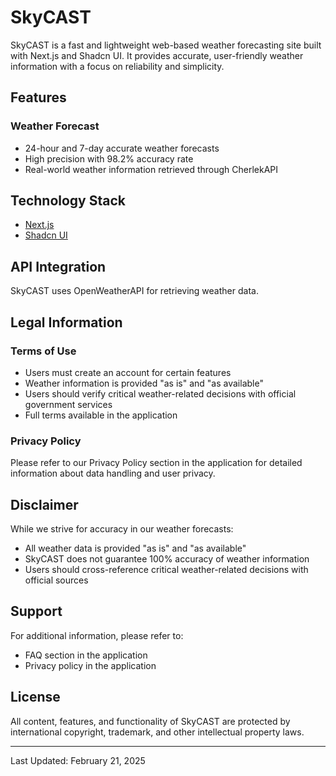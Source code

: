 # SkyCAST

SkyCAST is a fast and lightweight web-based weather forecasting site built with Next.js and Shadcn UI. It provides accurate, user-friendly weather information with a focus on reliability and simplicity.

## Features

### Weather Forecast
- 24-hour and 7-day accurate weather forecasts
- High precision with 98.2% accuracy rate
- Real-world weather information retrieved through CherlekAPI

## Technology Stack

- [Next.js](https://nextjs.org/)
- [Shadcn UI](https://ui.shadcn.com/)

## API Integration

SkyCAST uses OpenWeatherAPI for retrieving weather data. 

## Legal Information

### Terms of Use
- Users must create an account for certain features
- Weather information is provided "as is" and "as available"
- Users should verify critical weather-related decisions with official government services
- Full terms available in the application

### Privacy Policy
Please refer to our Privacy Policy section in the application for detailed information about data handling and user privacy.

## Disclaimer

While we strive for accuracy in our weather forecasts:
- All weather data is provided "as is" and "as available"
- SkyCAST does not guarantee 100% accuracy of weather information
- Users should cross-reference critical weather-related decisions with official sources

## Support

For additional information, please refer to:
- FAQ section in the application
- Privacy policy in the application

## License

All content, features, and functionality of SkyCAST are protected by international copyright, trademark, and other intellectual property laws.

---

Last Updated: February 21, 2025
